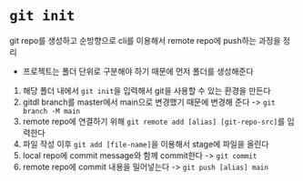 # `git init`

git repo를 생성하고 순방향으로 cli를 이용해서 remote repo에 push하는 과정을 정리

- 프로젝트는 폴더 단위로 구분해야 하기 때문에 먼저 폴더를 생성해준다

1. 해당 폴더 내에서 `git init`을 입력해서 git을 사용할 수 있는 환경을 만든다
2. gitdl branch를 master에서 main으로 변경했기 때문에 변경해 준다 -> `git branch -M main` 
3. remote repo에 연결하기 위해 `git remote add [alias] [git-repo-src]`를 입력한다
4. 파일 작성 이후 `git add [file-name]`을 이용해서 stage에 파일을 올린다
5. local repo에 commit message와 함께 commit한다 -> `git commit` 
6. remote repo에 commit 내용을 밀어넣는다 -> `git push [alias] main`

